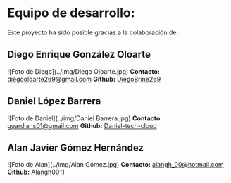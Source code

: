 # Equipo de desarrollo:

Este proyecto ha sido posible gracias a la colaboración de:

## Diego Enrique González Oloarte
![Foto de Diego](../img/Diego Oloarte.jpg)
**Contacto:** diegooloarte269@gmail.com
**Github:** [DiegoBrine269](https://github.com/DiegoBrine269)

## Daniel López Barrera
![Foto de Daniel](../img/Daniel Barrera.jpg)
**Contacto:** guardians01@gmail.com
**Github:** [Daniel-tech-cloud](https://github.com/Daniel-tech-cloud)

## Alan Javier Gómez Hernández
![Foto de Alan](../img/Alan Gómez.jpg)
**Contacto:** alangh_00@hotmail.com
**Github:** [Alangh0011](https://github.com/Alangh0011)
